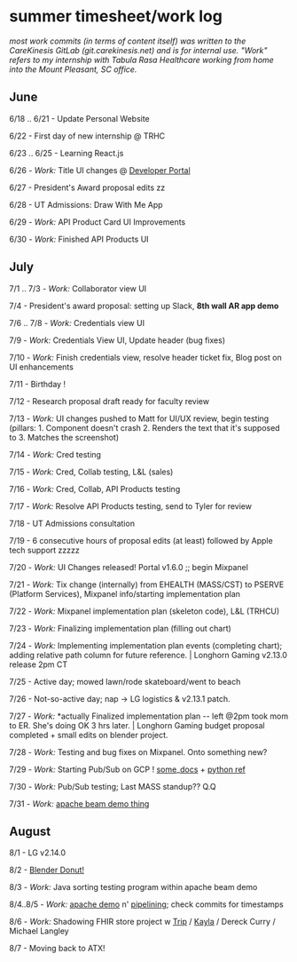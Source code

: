 # summer timesheet/work log
*most work commits (in terms of content itself) was written to the CareKinesis GitLab (git.carekinesis.net) and is for internal use.*
*"Work" refers to my internship with Tabula Rasa Healthcare working from home into the Mount Pleasant, SC office.*

## June
6/18 .. 6/21 - Update Personal Website

6/22 - First day of new internship @ TRHC

6/23 .. 6/25 - Learning React.js

6/26 - *Work:* Title UI changes @ [Developer Portal](https://dev-portal.medwise.com)

6/27 - President's Award proposal edits zz

6/28 - UT Admissions: Draw With Me App

6/29 - *Work:* API Product Card UI Improvements

6/30 - *Work:* Finished API Products UI


## July
7/1 .. 7/3 - *Work:* Collaborator view UI

7/4 - President's award proposal: setting up Slack, **8th wall AR app demo**

7/6 .. 7/8 - *Work:* Credentials view UI

7/9 - *Work:* Credentials View UI, Update header (bug fixes)

7/10 - *Work:* Finish credentials view, resolve header ticket fix, Blog post on UI enhancements

7/11 - Birthday ! 

7/12 - Research proposal draft ready for faculty review

7/13 - *Work:* UI changes pushed to Matt for UI/UX review, begin testing (pillars: 1. Component doesn't crash 2. Renders the text that it's supposed to 3. Matches the screenshot)

7/14 - *Work:* Cred testing

7/15 - *Work:* Cred, Collab testing, L&L (sales)

7/16 - *Work:* Cred, Collab, API Products testing

7/17 - *Work:* Resolve API Products testing, send to Tyler for review

7/18 - UT Admissions consultation

7/19 - 6 consecutive hours of proposal edits (at least) followed by Apple tech support zzzzz

7/20 - *Work:* UI Changes released! Portal v1.6.0 ;; begin Mixpanel 

7/21 - *Work:* Tix change (internally) from EHEALTH (MASS/CST) to PSERVE (Platform Services), Mixpanel info/starting implementation plan

7/22 - *Work:* Mixpanel implementation plan (skeleton code), L&L (TRHCU)

7/23 - *Work:* Finalizing implementation plan (filling out chart)

7/24 - *Work:* Implementing implementation plan events (completing chart); adding relative path column for future reference. | Longhorn Gaming v2.13.0 release 2pm CT

7/25 - Active day; mowed lawn/rode skateboard/went to beach

7/26 - Not-so-active day; nap -> LG logistics & v2.13.1 patch. 

7/27 - *Work:* \*actually Finalized implementation plan -- left @2pm took mom to ER. She's doing OK 3 hrs later. | Longhorn Gaming budget proposal completed + small edits on blender project. 

7/28 - *Work:* Testing and bug fixes on Mixpanel. Onto something new?

7/29 - *Work:* Starting Pub/Sub on GCP ! [some](https://cloud.google.com/sdk/docs/quickstart-macos)_[docs](https://www.youtube.com/playlist?list=PLIivdWyY5sqKwVLe4BLJ-vlh9r9zCdOse) + [python ref](https://cloud.google.com/python/setup)

7/30 - *Work:* Pub/Sub testing; Last MASS standup?? Q.Q

7/31 - *Work:* [apache beam demo thing](https://github.com/dkillough/ApacheBeamDemo)

## August 
8/1 - LG v2.14.0

8/2 - [Blender Donut!](https://github.com/dkillough/BlenderDonut)

8/3 - *Work:* Java sorting testing program within apache beam demo 

8/4..8/5 - *Work:* [apache demo](https://github.com/dkillough/ApacheBeamDemo) n' [pipelining](https://github.com/dkillough/pipeliningTM); check commits for timestamps

8/6 - *Work:* Shadowing FHIR store project w [Trip](https://github.com/tripott) / [Kayla](https://github.com/kaylakantola) / Dereck Curry / Michael Langley

8/7 - Moving back to ATX!
